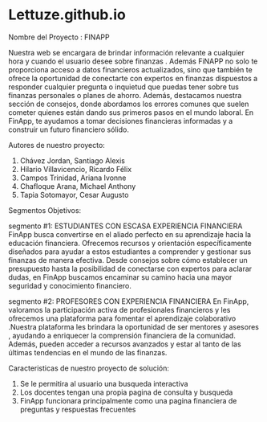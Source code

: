 # Lettuze.github.io

Nombre del Proyecto : FINAPP

Nuestra web se encargara  de brindar información relevante a cualquier hora y cuando el usuario desee sobre finanzas . Además FiNAPP  no solo te proporciona acceso a datos financieros actualizados, sino que también te ofrece la oportunidad de conectarte con expertos en finanzas dispuestos a responder cualquier pregunta o inquietud que puedas tener sobre tus finanzas personales o planes de ahorro. Además, destacamos nuestra sección de consejos, donde abordamos los errores comunes que suelen cometer quienes están dando sus primeros pasos en el mundo laboral. En FinApp, te ayudamos a tomar decisiones financieras informadas y a construir un futuro financiero sólido.


Autores de nuestro proyecto: 

1. Chávez Jordan, Santiago Alexis
2. Hilario Villavicencio, Ricardo Félix
3. Campos Trinidad, Ariana Ivonne
4. Chafloque Arana, Michael Anthony
5. Tapia Sotomayor, Cesar Augusto 

Segmentos Objetivos: 

segmento #1: ESTUDIANTES CON ESCASA EXPERIENCIA FINANCIERA  
FinApp busca convertirse en el aliado perfecto en su aprendizaje hacia la educación financiera. Ofrecemos recursos y orientación específicamente diseñados para ayudar a estos estudiantes a comprender y gestionar sus finanzas de manera efectiva. Desde consejos sobre cómo establecer un presupuesto hasta la posibilidad de conectarse con expertos para aclarar dudas, en FinApp buscamos  encaminar su camino hacia una mayor seguridad y conocimiento financiero.

segmento #2: PROFESORES CON EXPERIENCIA FINANCIERA 
En FinApp, valoramos la participación activa de profesionales financieros y les ofrecemos una plataforma para fomentar el aprendizaje colaborativo .Nuestra plataforma les brindara la oportunidad de ser mentores y asesores , ayudando a enriquecer la comprensión financiera de la comunidad. Además, pueden acceder a recursos avanzados y estar al tanto de las últimas tendencias en el mundo de las finanzas.


Caracteristicas de nuestro proyecto de solución: 

1.  Se le permitira al usuario una busqueda interactiva 
2.  Los docentes tengan una propia pagina de consulta y busqueda
3.  FinApp funcionara principalmente como una pagina financiera de preguntas y respuestas frecuentes
